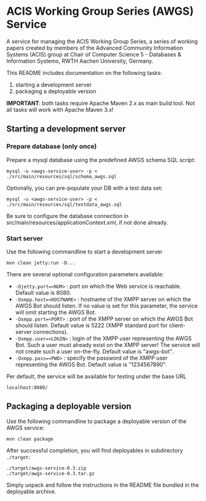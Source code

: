 # ACIS Working Group Series (AWGS) Service

A service for managing the ACIS Working Group Series, a series of working papers created by members of the Advanced Community Information Systems (ACIS) group at Chair of Computer Science 5 - Databases & Information Systems, RWTH Aachen University, Germany.

This README includes documentation on the following tasks:

1. starting a development server
2. packaging a deployable version

__IMPORTANT__: both tasks require Apache Maven 2.x as main build tool. Not all tasks will work with Apache Maven 3.x!
	
## Starting a development server

### Prepare database (only once)

Prepare a mysql database using the predefined AWGS schema SQL script:
	
```mysql -u <awgs-service-user> -p < ./src/main/resources/sql/schema_awgs.sql```
		
Optionally, you can pre-populate your DB with a test data set:
		
```mysql -u <awgs-service-user> -p < ./src/main/resources/sql/testdata_awgs.sql```
	
Be sure to configure the database connection in src/main/resources/applicationContext.xml, if not done already.
	
### Start server
	
Use the following commandline to start a development server

```mvn clean jetty:run -D...```

There are several optional configuration parameters available:

* `-Djetty.port=<NUM>` : port on which the Web service is reachable. Default value is 8080.
* `-Dxmpp.host=<HOSTNAME>` : hostname of the XMPP server on which the AWGS Bot should listen. If no value is set for this parameter, the service will omit starting the AWGS Bot.
* `-Dxmpp.port=<PORT>` : port of the XMPP server on which the AWGS Bot should listen. Default value is 5222 (XMPP standard port for client-server connections).
* `-Dxmpp.user=<LOGIN>` : login of the XMPP user representing the AWGS Bot. Such a user must already exist on the XMPP server! The service will not create such a user on-the-fly. Default value is "awgs-bot".
* `-Dxmpp.pass=<PWD>` : specify the password of the XMPP user representing the AWGS Bot. Default value is "1234567890".

Per default, the service will be available for testing under the base URL 

```localhost:8080/```
	
## Packaging a deployable version

Use the following commandline to package a deployable version of the AWGS service:
	
```mvn clean package```
	
After successful completion, you will find deployables in subdirectory `./target`:
	
```
./target/awgs-service-0.3.zip
./target/awgs-service-0.3.tar.gz
```			

Simply unpack and follow the instructions in the README file bundled in the deployable archive.
	

